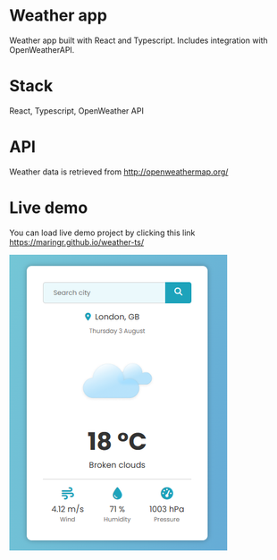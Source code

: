 # Weather app

Weather app built with React and Typescript. Includes integration with OpenWeatherAPI.

# Stack

React, Typescript, OpenWeather API

# API

Weather data is retrieved from http://openweathermap.org/

# Live demo

You can load live demo project by clicking this link https://maringr.github.io/weather-ts/

![Weather App](./public/images/weather-app-screen.png)
